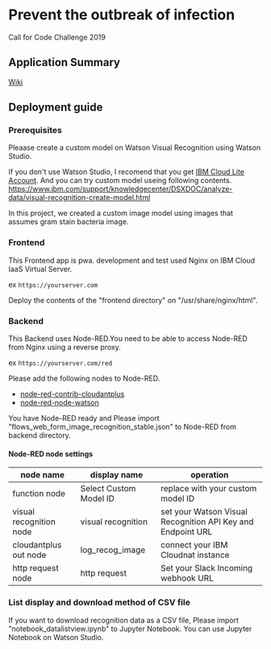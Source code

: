 # Prevent the outbreak of infection
Call for Code Challenge 2019

## Application Summary
[Wiki](https://github.com/kolinz/Prevent-Outbreaks-of-Infection/wiki)

## Deployment guide
### Prerequisites
Pleaase create a custom model on Watson Visual Recognition using Watson Studio.

If you don't use Watson Studio, I recomend that you get [IBM Cloud Lite Account](https://www.ibm.com/jp-ja/cloud/lite-account). And you can try custom model useing following contents.
https://www.ibm.com/support/knowledgecenter/DSXDOC/analyze-data/visual-recognition-create-model.html

In this project, we created a custom image model using images that assumes gram stain bacteria image.


### Frontend
This Frontend app is pwa. development and test used Nginx on IBM Cloud IaaS Virtual Server.

ex ``` https://yourserver.com ```

Deploy the contents of the "frontend directory" on "/usr/share/nginx/html".

### Backend
This Backend uses Node-RED.You need to be able to access Node-RED from Nginx using a reverse proxy.

ex ``` https://yourserver.com/red ```

Please add the following nodes to Node-RED.
- [node-red-contrib-cloudantplus](https://flows.nodered.org/node/node-red-contrib-cloudantplus)
- [node-red-node-watson](https://flows.nodered.org/node/node-red-node-watson)

You have Node-RED ready and Please import "flows_web_form_image_recognition_stable.json" to Node-RED from backend directory.

#### Node-RED node settings
| node name | display name | operation |
|---|---|---|
| function node | Select Custom Model ID | replace with your custom model ID |
| visual recognition node | visual recognition | set your Watson Visual Recognition API Key and Endpoint URL |
| cloudantplus out node | log_recog_image | connect your IBM Cloudnat instance |
| http request node | http request | Set your Slack Incoming webhook URL |


### List display and download method of CSV file
If you want to download recognition data as a CSV file, Please import "notebook_datalistview.ipynb" to Jupyter Notebook. You can use Jupyter Notebook on Watson Studio.
